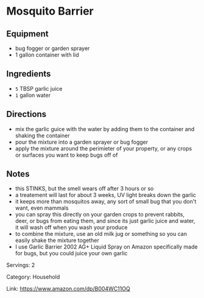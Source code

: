 # Mosquito Barrier

## Equipment

- bug fogger or garden sprayer
- 1 gallon container with lid

## Ingredients

- `5` TBSP garlic juice
- `1` gallon water

## Directions

- mix the garlic guice with the water by adding them to the container and shaking the container
- pour the mixture into a garden sprayer or bug fogger
- apply the mixture around the perimieter of your property, or any crops or surfaces you want to keep bugs off of

## Notes

- this STINKS, but the smell wears off after 3 hours or so
- a treatement will last for about 3 weeks, UV light breaks down the garlic
- it keeps more than mosquitos away, any sort of small bug that you don't want, even mammals
- you can spray this directly on your garden crops to prevent rabbits, deer, or bugs from eating them, and since its just garlic juice and water, it will wash off when you wash your produce
- to combine the mixture, use an old milk jug or something so you can easily shake the mixture together
- I use Garlic Barrier 2002 AG+ Liquid Spray on Amazon specifically made for bugs, but you could juice your own garlic

Servings: 2

Category: Household

Link: https://www.amazon.com/dp/B004WC11OQ